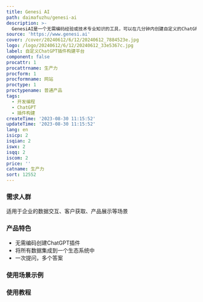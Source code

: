 ```yaml
---
title: Genesi AI
path: daimafuzhu/genesi-ai
description: >-
  GenesiAI是一个无需编码经验或技术专业知识的工具，可以在几分钟内创建自定义的ChatGPT插件。您可以将其视为您和您的公司一直在寻找的个人助手。GenesiAI通过收集、读取和整合数据来创建一个独特的生态系统。
source: 'https://www.genesi.ai'
cover: /cover/20240612/6/12/20240612_7884523e.jpg
logo: /logo/20240612/6/12/20240612_33e5367c.jpg
label: 自定义ChatGPT插件构建平台
component: false
procattr: 1
procattrname: 生产力
procform: 1
procformname: 网站
proctype: 1
proctypename: 普通产品
tags:
  - 开发编程
  - ChatGPT
  - 插件构建
createTime: '2023-08-30 11:15:52'
updateTime: '2023-08-30 11:15:52'
lang: en
isicp: 2
isqian: 2
iswx: 2
isqq: 2
iscom: 2
price: ''
catname: 生产力
sort: 12552
---
```




### 需求人群
适用于企业的数据交互、客户获取、产品展示等场景

### 产品特色
- 无需编码创建ChatGPT插件
- 将所有数据集成到一个生态系统中
- 一次提问，多个答案

### 使用场景示例


### 使用教程


  
